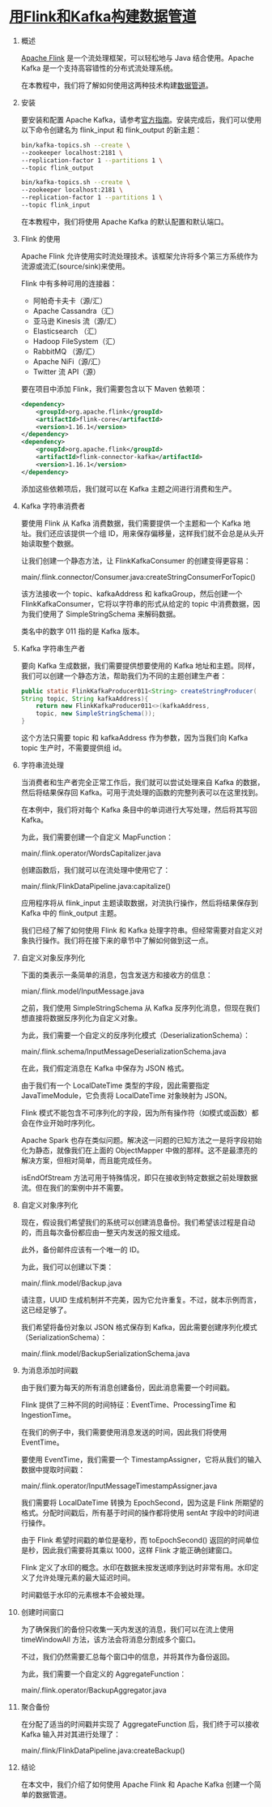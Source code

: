 # [用Flink和Kafka构建数据管道](https://www.baeldung.com/kafka-flink-data-pipeline)

1. 概述

    [Apache Flink](https://flink.apache.org/) 是一个流处理框架，可以轻松地与 Java 结合使用。Apache Kafka 是一个支持高容错性的分布式流处理系统。

    在本教程中，我们将了解如何使用这两种技术构建[数据管道](https://www.baeldung.com/cs/data-pipelines)。

2. 安装

    要安装和配置 Apache Kafka，请参考[官方指南](https://kafka.apache.org/quickstart)。安装完成后，我们可以使用以下命令创建名为 flink_input 和 flink_output 的新主题：

    ```bash
    bin/kafka-topics.sh --create \
    --zookeeper localhost:2181 \
    --replication-factor 1 --partitions 1 \
    --topic flink_output

    bin/kafka-topics.sh --create \
    --zookeeper localhost:2181 \
    --replication-factor 1 --partitions 1 \
    --topic flink_input
    ```

    在本教程中，我们将使用 Apache Kafka 的默认配置和默认端口。

3. Flink 的使用

    Apache Flink 允许使用实时流处理技术。该框架允许将多个第三方系统作为流源或流汇(source/sink)来使用。

    Flink 中有多种可用的连接器：

    - 阿帕奇卡夫卡（源/汇）
    - Apache Cassandra（汇）
    - 亚马逊 Kinesis 流（源/汇）
    - Elasticsearch （汇）
    - Hadoop FileSystem（汇）
    - RabbitMQ （源/汇）
    - Apache NiFi（源/汇）
    - Twitter 流 API（源）

    要在项目中添加 Flink，我们需要包含以下 Maven 依赖项：

    ```xml
    <dependency>
        <groupId>org.apache.flink</groupId>
        <artifactId>flink-core</artifactId>
        <version>1.16.1</version>
    </dependency>
    <dependency>
        <groupId>org.apache.flink</groupId>
        <artifactId>flink-connector-kafka</artifactId>
        <version>1.16.1</version>
    </dependency>
    ```

    添加这些依赖项后，我们就可以在 Kafka 主题之间进行消费和生产。

4. Kafka 字符串消费者

    要使用 Flink 从 Kafka 消费数据，我们需要提供一个主题和一个 Kafka 地址。我们还应该提供一个组 ID，用来保存偏移量，这样我们就不会总是从头开始读取整个数据。

    让我们创建一个静态方法，让 FlinkKafkaConsumer 的创建变得更容易：

    main/.flink.connector/Consumer.java:createStringConsumerForTopic()

    该方法接收一个 topic、kafkaAddress 和 kafkaGroup，然后创建一个 FlinkKafkaConsumer，它将以字符串的形式从给定的 topic 中消费数据，因为我们使用了 SimpleStringSchema 来解码数据。

    类名中的数字 011 指的是 Kafka 版本。

5. Kafka 字符串生产者

    要向 Kafka 生成数据，我们需要提供想要使用的 Kafka 地址和主题。同样，我们可以创建一个静态方法，帮助我们为不同的主题创建生产者：

    ```java
    public static FlinkKafkaProducer011<String> createStringProducer(
    String topic, String kafkaAddress){
        return new FlinkKafkaProducer011<>(kafkaAddress,
        topic, new SimpleStringSchema());
    }
    ```

    这个方法只需要 topic 和 kafkaAddress 作为参数，因为当我们向 Kafka topic 生产时，不需要提供组 id。

6. 字符串流处理

    当消费者和生产者完全正常工作后，我们就可以尝试处理来自 Kafka 的数据，然后将结果保存回 Kafka。可用于流处理的函数的完整列表可以在这里找到。

    在本例中，我们将对每个 Kafka 条目中的单词进行大写处理，然后将其写回 Kafka。

    为此，我们需要创建一个自定义 MapFunction：

    main/.flink.operator/WordsCapitalizer.java

    创建函数后，我们就可以在流处理中使用它了：

    main/.flink/FlinkDataPipeline.java:capitalize()

    应用程序将从 flink_input 主题读取数据，对流执行操作，然后将结果保存到 Kafka 中的 flink_output 主题。

    我们已经了解了如何使用 Flink 和 Kafka 处理字符串。但经常需要对自定义对象执行操作。我们将在接下来的章节中了解如何做到这一点。

7. 自定义对象反序列化

    下面的类表示一条简单的消息，包含发送方和接收方的信息：

    mian/.flink.model/InputMessage.java

    之前，我们使用 SimpleStringSchema 从 Kafka 反序列化消息，但现在我们想直接将数据反序列化为自定义对象。

    为此，我们需要一个自定义的反序列化模式（DeserializationSchema）：

    main/.flink.schema/InputMessageDeserializationSchema.java

    在此，我们假定消息在 Kafka 中保存为 JSON 格式。

    由于我们有一个 LocalDateTime 类型的字段，因此需要指定 JavaTimeModule，它负责将 LocalDateTime 对象映射为 JSON。

    Flink 模式不能包含不可序列化的字段，因为所有操作符（如模式或函数）都会在作业开始时序列化。

    Apache Spark 也存在类似问题。解决这一问题的已知方法之一是将字段初始化为静态，就像我们在上面的 ObjectMapper 中做的那样。这不是最漂亮的解决方案，但相对简单，而且能完成任务。

    isEndOfStream 方法可用于特殊情况，即只在接收到特定数据之前处理数据流。但在我们的案例中并不需要。

8. 自定义对象序列化

    现在，假设我们希望我们的系统可以创建消息备份。我们希望该过程是自动的，而且每次备份都应由一整天内发送的报文组成。

    此外，备份邮件应该有一个唯一的 ID。

    为此，我们可以创建以下类：

    main/.flink.model/Backup.java

    请注意，UUID 生成机制并不完美，因为它允许重复。不过，就本示例而言，这已经足够了。

    我们希望将备份对象以 JSON 格式保存到 Kafka，因此需要创建序列化模式（SerializationSchema）：

    main/.flink.model/BackupSerializationSchema.java

9. 为消息添加时间戳

    由于我们要为每天的所有消息创建备份，因此消息需要一个时间戳。

    Flink 提供了三种不同的时间特征：EventTime、ProcessingTime 和 IngestionTime。

    在我们的例子中，我们需要使用消息发送的时间，因此我们将使用 EventTime。

    要使用 EventTime，我们需要一个 TimestampAssigner，它将从我们的输入数据中提取时间戳：

    main/.flink.operator/InputMessageTimestampAssigner.java

    我们需要将 LocalDateTime 转换为 EpochSecond，因为这是 Flink 所期望的格式。分配时间戳后，所有基于时间的操作都将使用 sentAt 字段中的时间进行操作。

    由于 Flink 希望时间戳的单位是毫秒，而 toEpochSecond() 返回的时间单位是秒，因此我们需要将其乘以 1000，这样 Flink 才能正确创建窗口。

    Flink 定义了水印的概念。水印在数据未按发送顺序到达时非常有用。水印定义了允许处理元素的最大延迟时间。

    时间戳低于水印的元素根本不会被处理。

10. 创建时间窗口

    为了确保我们的备份只收集一天内发送的消息，我们可以在流上使用 timeWindowAll 方法，该方法会将消息分割成多个窗口。

    不过，我们仍然需要汇总每个窗口中的信息，并将其作为备份返回。

    为此，我们需要一个自定义的 AggregateFunction：

    main/.flink.operator/BackupAggregator.java

11. 聚合备份

    在分配了适当的时间戳并实现了 AggregateFunction 后，我们终于可以接收 Kafka 输入并对其进行处理了：

    main/.flink/FlinkDataPipeline.java:createBackup()

12. 结论

    在本文中，我们介绍了如何使用 Apache Flink 和 Apache Kafka 创建一个简单的数据管道。
